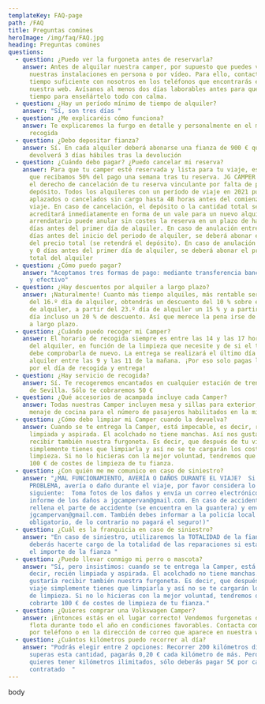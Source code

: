 ```yaml
---
templateKey: FAQ-page
path: /FAQ
title: Preguntas comúnes
heroImage: /img/faq/FAQ.jpg
heading: Preguntas comúnes
questions:
  - question: ¿Puedo ver la furgoneta antes de reservarla?
    answer: Antes de alquilar nuestra camper, por supuesto que puedes verla antes en
      nuestras instalaciones en persona o por vídeo. Para ello, contacta con
      tiempo suficiente con nosotros en los teléfonos que encontrarás en en
      nuestra web. Avísanos al menos dos días laborables antes para que tengamos
      tiempo para enseñártelo todo con calma.
  - question: ¿Hay un período mínimo de tiempo de alquiler?
    answer: "Sí, son tres días "
  - question: ¿Me explicaréis cómo funciona?
    answer: Te explicaremos la furgo en detalle y personalmente en el momento de la
      recogida
  - question: ¿Debo depositar fianza?
    answer: Sí. En cada alquiler deberá abonarse una fianza de 900 € que se
      devolverá 3 días hábiles tras la devolución
  - question: ¿Cuándo debo pagar? ¿Puedo cancelar mi reserva?
    answer: Para que tu camper esté reservada y lista para tu viaje, es importante
      que recibamos 50% del pago una semana tras tu reserva. JG CAMPER se guarda
      el derecho de cancelación de tu reserva vinculante por falta de pago del
      depósito. Todos los alquileres con un período de viaje en 2021 pueden ser
      aplazados o cancelados sin cargo hasta 48 horas antes del comienzo del
      viaje. En caso de cancelación, el depósito o la cantidad total se
      acreditará inmediatamente en forma de un vale para un nuevo alquiler.  El
      arrendatario puede anular sin costes la reserva en un plazo de hasta 60
      días antes del primer día de alquiler. En caso de anulación entre 59 y 15
      días antes del inicio del periodo de alquiler, se deberá abonar el 50 %
      del precio total (se retendrá el depósito). En caso de anulación entre 14
      y 0 días antes del primer día de alquiler, se deberá abonar el precio
      total del alquiler
  - question: ¿Cómo puedo pagar?
    answer: "Aceptamos tres formas de pago: mediante transferencia bancaria, Bizum,
      y efectivo"
  - question: ¿Hay descuentos por alquiler a largo plazo?
    answer: ¡Naturalmente! Cuanto más tiempo alquiles, más rentable será. A partir
      del 16.º día de alquiler, obtendrás un descuento del 10 % sobre el precio
      de alquiler, a partir del 23.º día de alquiler un 15 % y a partir del 37.º
      día incluso un 20 % de descuento. Así que merece la pena irse de acampada
      a largo plazo.
  - question: ¿Cuándo puedo recoger mi Camper?
    answer: El horario de recogida siempre es entre las 14 y las 17 horas del día
      del alquiler, en función de la limpieza que necesite y de si el taller
      debe comprobarla de nuevo. La entrega se realizará el último día de
      alquiler entre las 9 y las 11 de la mañana. ¡Por eso solo pagas la mitad
      por el día de recogida y entrega!
  - question: ¿Hay servicio de recogida?
    answer: Sí. Te recogeremos encantados en cualquier estación de tren o aeropuerto
      de Sevilla. Sólo te cobraremos 50 €
  - question: ¿Qué accesorios de acampada incluye cada Camper?
    answer: Todas nuestras Camper incluyen mesa y sillas para exterior, almohada, y
      menaje de cocina para el número de pasajeros habilitados en la misma
  - question: ¿Cómo debo limpiar mi Camper cuando la devuelva?
    answer: Cuando se te entrega la Camper, está impecable, es decir, recién
      limpiada y aspirada. El acolchado no tiene manchas. Así nos gustaría
      recibir también nuestra furgoneta. Es decir, que después de tu viaje
      simplemente tienes que limpiarla y así no se te cargarán los costes de
      limpieza. Si no lo hicieras con la mejor voluntad, tendremos que cobrarte
      100 € de costes de limpieza de tu fianza.
  - question: ¿Con quién me me comunico en caso de siniestro?
    answer: "¿MAL FUNCIONAMIENTO, AVERÍA O DAÑOS DURANTE EL VIAJE?  Si tienes algún
      PROBLEMA, avería o daño durante el viaje, por favor considera lo
      siguiente:  Toma fotos de los daños y envía un correo electrónico con un
      informe de los daños a jgcampervan@gmail.com. En caso de accidente,
      rellena el parte de accidente (se encuentra en la guantera) y envíalo a
      jgcampervan@gmail.com. También debes informar a la policía local (¡Es
      obligatorio, de lo contrario no pagará el seguro!)"
  - question: ¿Cuál es la franquicia en caso de siniestro?
    answer: "En caso de siniestro, utilizaremos la TOTALIDAD de la fianza. Además,
      deberás hacerte cargo de la totalidad de las reparaciones si estas superan
      el importe de la fianza "
  - question: ¿Puedo llevar conmigo mi perro o mascota?
    answer: "Sí, pero insistimos: cuando se te entrega la Camper, está impecable, es
      decir, recién limpiada y aspirada. El acolchado no tiene manchas. Así nos
      gustaría recibir también nuestra furgoneta. Es decir, que después de tu
      viaje simplemente tienes que limpiarla y así no se te cargarán los costes
      de limpieza. Si no lo hicieras con la mejor voluntad, tendremos que
      cobrarte 100 € de costes de limpieza de tu fianza."
  - question: ¿Quieres comprar una Volkswagen Camper?
    answer: ¡Entonces estás en el lugar correcto! Vendemos furgonetas de nuestra
      flota durante todo el año en condiciones favorables. Contacta con nosotros
      por teléfono o en la dirección de correo que aparece en nuestra webcorreo
  - question: ¿Cuántos kilómetros puedo recorrer al día?
    answer: "Podrás elegir entre 2 opciones: Recorrer 200 kilómetros diarios. Si
      superas esta cantidad, pagarás 0,20 € cada kilómetro de más. Pero si
      quieres tener kilómetros ilimitados, sólo deberás pagar 5€ por cada día
      contratado  "
---
```

body